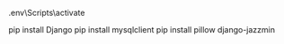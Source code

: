 .env\Scripts\activate

pip install Django
pip install mysqlclient
pip install pillow
django-jazzmin 